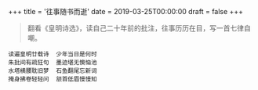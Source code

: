 +++
title = '往事随书而逝'
date = 2019-03-25T00:00:00
draft = false
+++

> 翻看《皇明诗选》，读自己二十年前的批注，往事历历在目，写一首七律自嘲。

<div class="poem">

```
读遍皇明廿载诗  少年当日是何时
朱批间有疏狂句  墨迹堪无懊恼池
水塔横腰耽旧梦  石鱼翻尾忘新词
掩身拂卷轻轻问  颔首低眉慢慢知
```

</div>
